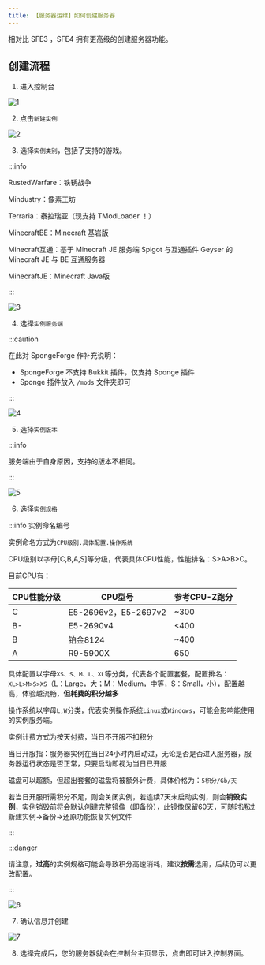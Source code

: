 ```yaml
---
title: 【服务器运维】如何创建服务器
---
```

相对比 SFE3 ，SFE4 拥有更高级的创建服务器功能。

## 创建流程

1. 进入控制台

![1](/img/pages/CreateServer-1.png)

2. 点击`新建实例`

![2](/img/pages/CreateServer-2.png)

3. 选择`实例类别`，包括了支持的游戏。

:::info

RustedWarfare：铁锈战争  

Mindustry：像素工坊  

Terraria：泰拉瑞亚（现支持 TModLoader ！）  

MinecraftBE：Minecraft 基岩版  

Minecraft互通：基于 Minecraft JE 服务端 Spigot 与互通插件 Geyser 的 Minecraft JE 与 BE 互通服务器  

MinecraftJE：Minecraft Java版

:::

![3](/img/pages/CreateServer-3.png)

4. 选择`实例服务端`

:::caution

在此对 SpongeForge 作补充说明：

- SpongeForge 不支持 Bukkit 插件，仅支持 Sponge 插件
- Sponge 插件放入 `/mods` 文件夹即可

:::

![4](/img/pages/CreateServer-4.png)

5. 选择`实例版本`

:::info

服务端由于自身原因，支持的版本不相同。

:::

![5](/img/pages/CreateServer-5.png)

6. 选择`实例规格`

:::info 实例命名编号

实例命名方式为`CPU级别.具体配置.操作系统`  

CPU级别以字母[C,B,A,S]等分级，代表具体CPU性能，性能排名：S>A>B>C。

目前CPU有：

| CPU性能分级 | CPU型号               | 参考CPU-Z跑分 |
|---------|---------------------|-----------|
| C       | E5-2696v2，E5-2697v2 | ~300      |
| B-      | E5-2690v4           | <400      |
| B       | 铂金8124              | ~400      |
| A       | R9-5900X            | 650       |


具体配置以字母`XS、S、M、L、XL`等分类，代表各个配置套餐，配置排名：`XL>L>M>S>XS`（L：Large，大；M：Medium，中等，S：Small，小），配置越高，体验越流畅，**但耗费的积分越多**  

操作系统以字母`L,W`分类，代表实例操作系统`Linux`或`Windows`，可能会影响能使用的实例服务端。  

实例计费方式为按天付费，当日不开服不扣积分  

当日开服指：服务器实例在当日24小时内启动过，无论是否是否进入服务器，服务器运行状态是否正常，只要启动即视为当日已开服  

磁盘可以超额，但超出套餐的磁盘将被额外计费，具体价格为：`5积分/Gb/天`  

若当日开服所需积分不足，则会关闭实例，若连续7天未启动实例，则会**销毁实例**，实例销毁前将会默认创建完整镜像（即备份），此镜像保留60天，可随时通过新建实例->备份->还原功能恢复实例文件  

:::

:::danger

请注意，**过高**的实例规格可能会导致积分高速消耗，建议**按需**选用，后续仍可以更改配置。

:::

![6](/img/pages/CreateServer-6.png)

7. 确认信息并创建

![7](/img/pages/CreateServer-7.png)

8. 选择完成后，您的服务器就会在控制台主页显示，点击即可进入控制界面。